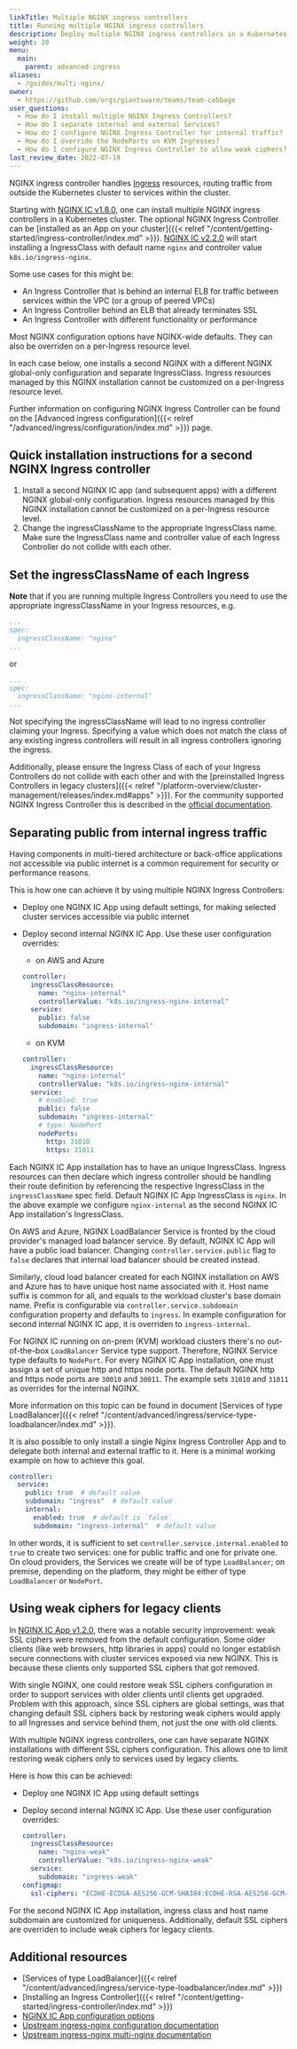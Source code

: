 ```yaml
---
linkTitle: Multiple NGINX ingress controllers
title: Running multiple NGINX ingress controllers
description: Deploy multiple NGINX ingress controllers in a Kubernetes cluster to separate different ingress traffic classes.
weight: 20
menu:
  main:
    parent: advanced-ingress
aliases:
  - /guides/multi-nginx/
owner:
  - https://github.com/orgs/giantswarm/teams/team-cabbage
user_questions:
  - How do I install multiple NGINX Ingress Controllers?
  - How do I separate internal and external Services?
  - How do I configure NGINX Ingress Controller for internal traffic?
  - How do I override the NodePorts on KVM Ingresses?
  - How do I configure NGINX Ingress Controller to allow weak ciphers?
last_review_date: 2022-07-19
---
```


NGINX ingress controller handles [Ingress](https://kubernetes.io/docs/concepts/services-networking/ingress/) resources, routing traffic from outside the Kubernetes cluster to services within the cluster.

Starting with [NGINX IC v1.8.0](/changes/managed-apps/nginx-ingress-controller-app/v1.8.0/), one can install multiple NGINX ingress controllers in a Kubernetes cluster. The optional NGINX Ingress Controller can be [installed as an App on your cluster]({{< relref "/content/getting-started/ingress-controller/index.md" >}}).
[NGINX IC v2.2.0](/changes/managed-apps/nginx-ingress-controller-app/v2.2.0/) will start installing a IngressClass with default name `nginx` and controller value `k8s.io/ingress-nginx`.

Some use cases for this might be:

- An Ingress Controller that is behind an internal ELB for traffic between services within the VPC (or a group of peered VPCs)
- An Ingress Controller behind an ELB that already terminates SSL
- An Ingress Controller with different functionality or performance

Most NGINX configuration options have NGINX-wide defaults. They can also be overriden on a per-Ingress resource level.

In each case below, one installs a second NGINX with a different NGINX global-only configuration and separate IngressClass. Ingress resources managed by this NGINX installation cannot be customized on a per-Ingress resource level.

Further information on configuring NGINX Ingress Controller can be found on the [Advanced ingress configuration]({{< relref "/advanced/ingress/configuration/index.md" >}}) page.

## Quick installation instructions for a second NGINX Ingress controller

1. Install a second NGINX IC app (and subsequent apps) with a different NGINX global-only configuration. Ingress resources managed by this NGINX installation cannot be customized on a per-Ingress resource level.
2. Change the ingressClassName to the appropriate IngressClass name. Make sure the IngressClass name and controller value of each Ingress Controller do not collide with each other.

## Set the ingressClassName of each Ingress

__Note__ that if you are running multiple Ingress Controllers you need to use the appropriate ingressClassName in your Ingress resources, e.g.

```yaml
...
spec:
  ingressClassName: "nginx"
...
```

or

```yaml
...
spec:
  ingressClassName: "nginx-internal"
...
```

Not specifying the ingressClassName will lead to no ingress controller claiming your Ingress. Specifying a value which does not match the class of any existing ingress controllers will result in all ingress controllers ignoring the ingress.

Additionally, please ensure the Ingress Class of each of your Ingress Controllers do not collide with each other and with the [preinstalled Ingress Controllers in legacy clusters]({{< relref "/platform-overview/cluster-management/releases/index.md#apps" >}}). For the community supported NGINX Ingress Controller this is described in the [official documentation](https://kubernetes.github.io/ingress-nginx/user-guide/multiple-ingress/).

## Separating public from internal ingress traffic

Having components in multi-tiered architecture or back-office applications not accessible via public internet is a common requirement for security or performance reasons.

This is how one can achieve it by using multiple NGINX Ingress Controllers:

- Deploy one NGINX IC App using default settings, for making selected cluster services accessible via public internet
- Deploy second internal NGINX IC App. Use these user configuration overrides:

    - on AWS and Azure

    ```yaml
    controller:
      ingressClassResource:
        name: "nginx-internal"
        controllerValue: "k8s.io/ingress-nginx-internal"
      service:
        public: false
        subdomain: "ingress-internal"
    ```

    - on KVM

    ```yaml
    controller:
      ingressClassResource:
        name: "nginx-internal"
        controllerValue: "k8s.io/ingress-nginx-internal"
      service:
        # enabled: true
        public: false
        subdomain: "ingress-internal"
        # type: NodePort
        nodePorts:
          http: 31010
          https: 31011
    ```

Each NGINX IC App installation has to have an unique IngressClass. Ingress resources can then declare which ingress controller should be handling their route definition by referencing the respective IngressClass in the `ingressClassName` spec field. Default NGINX IC App IngressClass is `nginx`. In the above example we configure `nginx-internal` as the second NGINX IC App installation's IngressClass.

On AWS and Azure, NGINX LoadBalancer Service is fronted by the cloud provider's managed load balancer service. By default, NGINX IC App will have a public load balancer. Changing `controller.service.public` flag to `false` declares that internal load balancer should be created instead.

Similarly, cloud load balancer created for each NGINX installation on AWS and Azure has to have unique host name associated with it. Host name suffix is common for all, and equals to the workload cluster's base domain name. Prefix is configurable via `controller.service.subdomain` configuration property and defaults to `ingress`. In example configuration for second internal NGINX IC app, it is overriden to `ingress-internal`.

For NGINX IC running on on-prem (KVM) workload clusters there's no out-of-the-box `LoadBalancer` Service type support. Therefore, NGINX Service type defaults to `NodePort`. For every NGINX IC App installation, one must assign a set of unique http and https node ports. The default NGINX http and https node ports are `30010` and `30011`. The example sets `31010` and `31011` as overrides for the internal NGINX.

More information on this topic can be found in document [Services of type LoadBalancer]({{< relref "/content/advanced/ingress/service-type-loadbalancer/index.md" >}}).

It is also possible to only install a single Nginx Ingress Controller App and to delegate both internal and external traffic to it. Here is a minimal working example on how to achieve this goal.

```yaml
controller:
  service:
    public: true  # default value
    subdomain: "ingress"  # default value
    internal: 
      enabled: true  # default is `false`
      subdomain: "ingress-internal"  # default value
```

In other words, it is sufficient to set `controller.service.internal.enabled` to `true` to create two services: one for public traffic and one for private one. On cloud providers, the Services we create will be of type `LoadBalancer`; on premise, depending on the platform, they might be either of type `LoadBalancer` or `NodePort`.

## Using weak ciphers for legacy clients

In [NGINX IC App v1.2.0](https://github.com/giantswarm/nginx-ingress-controller-app/blob/master/CHANGELOG.md#120-2020-01-21), there was a notable security improvement: weak SSL ciphers were removed from the default configuration. Some older clients (like web browsers, http libraries in apps) could no longer establish secure connections with cluster services exposed via new NGINX. This is because these clients only supported SSL ciphers that got removed.

With single NGINX, one could restore weak SSL ciphers configuration in order to support services with older clients until clients get upgraded. Problem with this approach, since SSL ciphers are global settings, was that changing default SSL ciphers back by restoring weak ciphers would apply to all Ingresses and service behind them, not just the one with old clients.

With multiple NGINX ingress controllers, one can have separate NGINX installations with different SSL ciphers configuration. This allows one to limit restoring weak ciphers only to services used by legacy clients.

Here is how this can be achieved:

- Deploy one NGINX IC App using default settings
- Deploy second internal NGINX IC App. Use these user configuration overrides:

  ```yaml
  controller:
    ingressClassResource:
      name: "nginx-weak"
      controllerValue: "k8s.io/ingress-nginx-weak"
    service:
      subdomain: "ingress-weak"
  configmap:
    ssl-ciphers: "ECDHE-ECDSA-AES256-GCM-SHA384:ECDHE-RSA-AES256-GCM-SHA384:ECDHE-ECDSA-CHACHA20-POLY1305:ECDHE-RSA-CHACHA20-POLY1305:ECDHE-ECDSA-AES128-GCM-SHA256:ECDHE-RSA-AES128-GCM-SHA256:ECDHE-ECDSA-AES256-SHA384:ECDHE-RSA-AES256-SHA384:ECDHE-ECDSA-AES128-SHA256:ECDHE-RSA-AES128-SHA256"
  ```

For the second NGINX IC App installation, ingress class and host name subdomain are customized for uniqueness. Additionally, default SSL ciphers are overriden to include weak ciphers for legacy clients.

## Additional resources

- [Services of type LoadBalancer]({{< relref "/content/advanced/ingress/service-type-loadbalancer/index.md" >}})
- [Installing an Ingress Controller]({{< relref "/content/getting-started/ingress-controller/index.md" >}})
- [NGINX IC App configuration options](https://github.com/giantswarm/nginx-ingress-controller-app/blob/master/helm/nginx-ingress-controller-app/values.yaml)
- [Upstream ingress-nginx configuration documentation](https://kubernetes.github.io/ingress-nginx/user-guide/nginx-configuration/)
- [Upstream ingress-nginx multi-nginx documentation](https://kubernetes.github.io/ingress-nginx/user-guide/multiple-ingress/)
